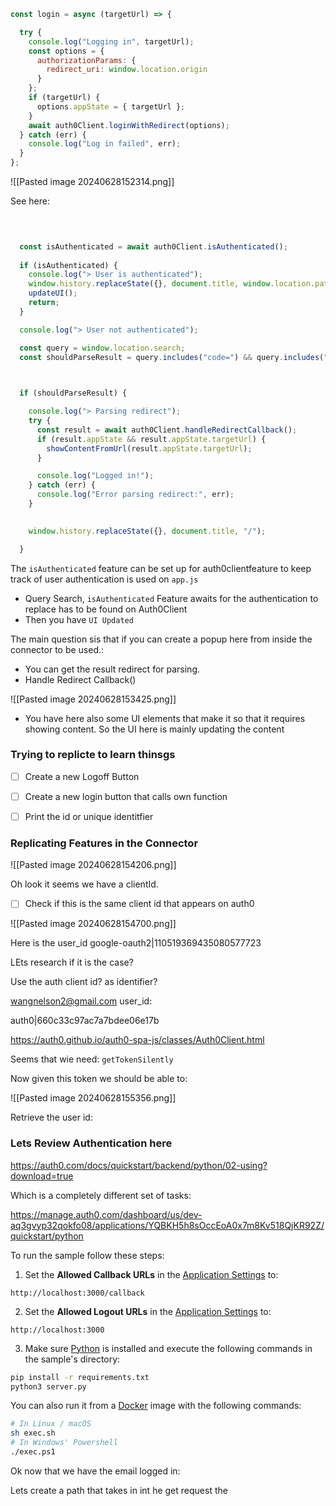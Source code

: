 



```js
const login = async (targetUrl) => {

  try {
    console.log("Logging in", targetUrl); 
    const options = {
      authorizationParams: {
        redirect_uri: window.location.origin
      }
    };
    if (targetUrl) {
      options.appState = { targetUrl };
    }
    await auth0Client.loginWithRedirect(options);
  } catch (err) {
    console.log("Log in failed", err);
  }
};
```




![[Pasted image 20240628152314.png]]



See here:

```js
  
  

  const isAuthenticated = await auth0Client.isAuthenticated();
  
  if (isAuthenticated) {
    console.log("> User is authenticated");
    window.history.replaceState({}, document.title, window.location.pathname);
    updateUI();
    return;
  }

  console.log("> User not authenticated");

  const query = window.location.search;
  const shouldParseResult = query.includes("code=") && query.includes("state=");

  

  if (shouldParseResult) {

    console.log("> Parsing redirect");
    try {
      const result = await auth0Client.handleRedirectCallback();
      if (result.appState && result.appState.targetUrl) {
        showContentFromUrl(result.appState.targetUrl);
      }

      console.log("Logged in!");
    } catch (err) {
      console.log("Error parsing redirect:", err);
    }
  

    window.history.replaceState({}, document.title, "/");

  }

```


The `isAuthenticated` feature can be set up for auth0clientfeature to keep track of user authentication is used on `app.js`

- Query Search,   `isAuthenticated` Feature awaits for the authentication to replace has to be found on Auth0Client
- Then you have `UI Updated`  

The main question sis that if you can create a popup here from inside the connector to be used.:

- You can get the result redirect for parsing.
- Handle Redirect Callback()

![[Pasted image 20240628153425.png]]

- You have here also some UI elements that make it so that it requires showing content. So the UI here is mainly updating the content
### Trying to replicte to learn thinsgs


- [ ] Create a new Logoff Button
- [ ] Create a new login button that calls own function
- [ ] Print the id or unique identitfier


### Replicating Features in the Connector 



![[Pasted image 20240628154206.png]]

Oh look it seems we have a clientId.

- [ ] Check if this is the same client id that appears on auth0

![[Pasted image 20240628154700.png]]

Here is the user_id google-oauth2|110519369435080577723

LEts research if it is the case?

Use the auth client id? as identifier?


wangnelson2@gmail.com
user_id:

auth0|660c33c97ac7a7bdee06e17b


https://auth0.github.io/auth0-spa-js/classes/Auth0Client.html


Seems that wie need: `getTokenSilently`


Now given this token we should be able to:

![[Pasted image 20240628155356.png]]

Retrieve the user id:

### Lets Review Authentication here

https://auth0.com/docs/quickstart/backend/python/02-using?download=true

Which is a completely different set of tasks:

https://manage.auth0.com/dashboard/us/dev-aq3gvyp32qokfo08/applications/YQBKH5h8sOccEoA0x7m8Kv518QjKR92Z/quickstart/python




To run the sample follow these steps:

1. Set the **Allowed Callback URLs** in the [Application Settings](https://manage.auth0.com/#/applications/YQBKH5h8sOccEoA0x7m8Kv518QjKR92Z/settings) to:

```text
http://localhost:3000/callback
```

2. Set the **Allowed Logout URLs** in the [Application Settings](https://manage.auth0.com/#/applications/YQBKH5h8sOccEoA0x7m8Kv518QjKR92Z/settings) to:

```text
http://localhost:3000
```

3. Make sure [Python](https://www.python.org/downloads/) is installed and execute the following commands in the sample's directory:

```bash
pip install -r requirements.txt
python3 server.py
```

You can also run it from a [Docker](https://www.docker.com/) image with the following commands:

```bash
# In Linux / macOS
sh exec.sh
# In Windows' Powershell
./exec.ps1
```



Ok now that we have the email logged in:


Lets create a path that takes in int he get request the 





